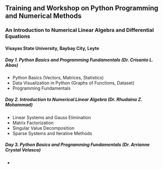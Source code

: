 ## Training and Workshop on Python Programming and Numerical Methods
### An Introduction to Numerical Linear Algebra and Differential Equations
#### Visayas State University, Baybay City, Leyte

##### Day 1. Python Basics and Programming Fundamentals (Dr. Crisanto L. Abas)
- Python Basics (Vectors, Matrices, Statistics)
- Data Visualization in Python (Graphs of Functions, Dataset)
- Programming Fundamentals


##### Day 2. Introduction to Numerical Linear Algebra (Dr. Rhudaina Z. Mohammad)
- Linear Systems and Gauss Elimination
- Matrix Factorization
- Singular Value Decomposition
- Sparse Systems and Iterative Methods

##### Day 3. Python Basics and Programming Fundamentals (Dr. Arrianne Crystal Velasco)
- 

